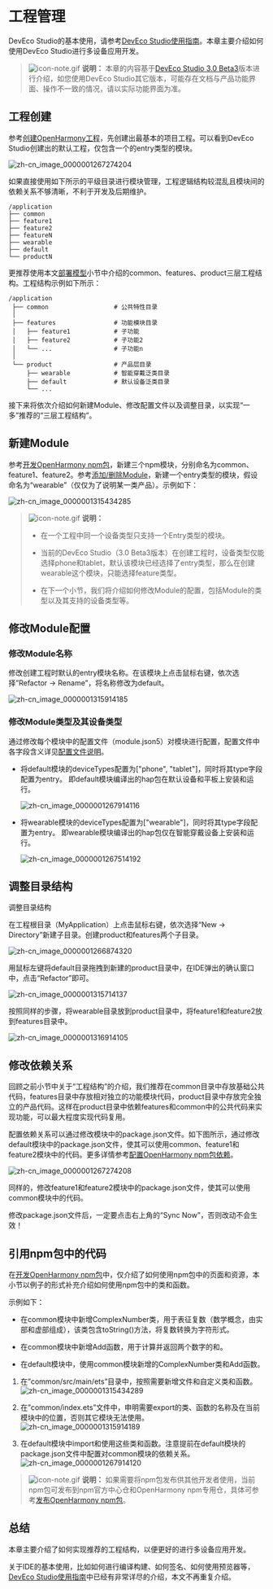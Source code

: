 # 工程管理


DevEco Studio的基本使用，请参考[DevEco Studio使用指南](../../quick-start/deveco-studio-user-guide-for-openharmony.md)。本章主要介绍如何使用DevEco Studio进行多设备应用开发。


> ![icon-note.gif](public_sys-resources/icon-note.gif) **说明：**
> 本章的内容基于[DevEco Studio 3.0 Beta3](https://developer.harmonyos.com/cn/develop/deveco-studio#download_beta_openharmony)版本进行介绍，如您使用DevEco Studio其它版本，可能存在文档与产品功能界面、操作不一致的情况，请以实际功能界面为准。


## 工程创建

参考[创建OpenHarmony工程](https://developer.harmonyos.com/cn/docs/documentation/doc-guides/ohos-create-new-project-0000001263280423)，先创建出最基本的项目工程。可以看到DevEco Studio创建出的默认工程，仅包含一个的entry类型的模块。

![zh-cn_image_0000001267274204](figures/zh-cn_image_0000001267274204.jpg)

如果直接使用如下所示的平级目录进行模块管理，工程逻辑结构较混乱且模块间的依赖关系不够清晰，不利于开发及后期维护。

  
```
/application
├── common
├── feature1
├── feature2
├── featureN
├── wearable
├── default
└── productN
```

更推荐使用本文[部署模型](introduction.md#部署模型)小节中介绍的common、features、product三层工程结构。工程结构示例如下所示：

  
```
/application
 ├── common                  # 公共特性目录
 │
 ├── features                # 功能模块目录
 │   ├── feature1            # 子功能
 │   ├── feature2            # 子功能2
 │   └── ...                 # 子功能n
 │
 └── product                 # 产品层目录
     ├── wearable            # 智能穿戴泛类目录
     ├── default             # 默认设备泛类目录
     └── ...
```

接下来将依次介绍如何新建Module、修改配置文件以及调整目录，以实现“一多”推荐的“三层工程结构”。


## 新建Module

参考[开发OpenHarmony npm包](https://developer.harmonyos.com/cn/docs/documentation/doc-guides/ohos-development-npm-package-0000001222578434)，新建三个npm模块，分别命名为common、feature1、feature2。参考[添加/删除Module](https://developer.harmonyos.com/cn/docs/documentation/doc-guides/ohos-adding-deleting-module-0000001218760594)，新建一个entry类型的模块，假设命名为“wearable”（仅仅为了说明某一类产品）。示例如下：

![zh-cn_image_0000001315434285](figures/zh-cn_image_0000001315434285.png)

> ![icon-note.gif](public_sys-resources/icon-note.gif) **说明：**
> - 在一个工程中同一个设备类型只支持一个Entry类型的模块。
> 
> - 当前的DevEco Studio（3.0 Beta3版本）在创建工程时，设备类型仅能选择phone和tablet，默认该模块已经选择了entry类型，那么在创建wearable这个模块，只能选择feature类型。
> 
> - 在下一个小节，我们将介绍如何修改Module的配置，包括Module的类型以及其支持的设备类型等。


## 修改Module配置


### 修改Module名称

修改创建工程时默认的entry模块名称。在该模块上点击鼠标右键，依次选择”Refactor -&gt; Rename”，将名称修改为default。

![zh-cn_image_0000001315914185](figures/zh-cn_image_0000001315914185.jpg)


### 修改Module类型及其设备类型

通过修改每个模块中的配置文件（module.json5）对模块进行配置，配置文件中各字段含义详见[配置文件说明](../../quick-start/stage-structure.md)。

- 将default模块的deviceTypes配置为["phone", "tablet"]，同时将其type字段配置为entry。
  即default模块编译出的hap包在默认设备和平板上安装和运行。

  ![zh-cn_image_0000001267914116](figures/zh-cn_image_0000001267914116.png)

- 将wearable模块的deviceTypes配置为["wearable"]，同时将其type字段配置为entry。
  即wearable模块编译出的hap包仅在智能穿戴设备上安装和运行。

  ![zh-cn_image_0000001267514192](figures/zh-cn_image_0000001267514192.png)


## 调整目录结构

调整目录结构

在工程根目录（MyApplication）上点击鼠标右键，依次选择“New -&gt; Directory”新建子目录。创建product和features两个子目录。

![zh-cn_image_0000001266874320](figures/zh-cn_image_0000001266874320.png)

用鼠标左键将default目录拖拽到新建的product目录中，在IDE弹出的确认窗口中，点击“Refactor”即可。

![zh-cn_image_0000001315714137](figures/zh-cn_image_0000001315714137.jpg)

按照同样的步骤，将wearable目录放到product目录中，将feature1和feature2放到features目录中。

![zh-cn_image_0000001316914105](figures/zh-cn_image_0000001316914105.png)


## 修改依赖关系

回顾之前小节中关于“工程结构”的介绍，我们推荐在common目录中存放基础公共代码，features目录中存放相对独立的功能模块代码，product目录中存放完全独立的产品代码。这样在product目录中依赖features和common中的公共代码来实现功能，可以最大程度实现代码复用。

配置依赖关系可以通过修改模块中的package.json文件。如下图所示，通过修改default模块中的package.json文件，使其可以使用common、feature1和feature2模块中的代码。更多详情参考[配置OpenHarmony npm包依赖](https://developer.harmonyos.com/cn/docs/documentation/doc-guides/ohos-development-npm-package-0000001252769386#section89674298391)。

![zh-cn_image_0000001267274208](figures/zh-cn_image_0000001267274208.png)

同样的，修改feature1和feature2模块中的package.json文件，使其可以使用common模块中的代码。

修改package.json文件后，一定要点击右上角的“Sync Now”，否则改动不会生效！


## 引用npm包中的代码

在[开发OpenHarmony npm包](https://developer.harmonyos.com/cn/docs/documentation/doc-guides/ohos-development-npm-package-0000001252769386)中，仅介绍了如何使用npm包中的页面和资源，本小节以例子的形式补充介绍如何使用npm包中的类和函数。

示例如下：

- 在common模块中新增ComplexNumber类，用于表征复数（数学概念，由实部和虚部组成），该类包含toString()方法，将复数转换为字符形式。

- 在common模块中新增Add函数，用于计算并返回两个数字的和。

- 在default模块中，使用common模块新增的ComplexNumber类和Add函数。

1. 在”common/src/main/ets”目录中，按照需要新增文件和自定义类和函数。
   ![zh-cn_image_0000001315434289](figures/zh-cn_image_0000001315434289.png)

2. 在”common/index.ets”文件中，申明需要export的类、函数的名称及在当前模块中的位置，否则其它模块无法使用。
   ![zh-cn_image_0000001315914189](figures/zh-cn_image_0000001315914189.png)

3. 在default模块中import和使用这些类和函数。注意提前在default模块的package.json文件中配置对common模块的依赖关系。
   ![zh-cn_image_0000001267914120](figures/zh-cn_image_0000001267914120.png)

> ![icon-note.gif](public_sys-resources/icon-note.gif) **说明：**
> 如果需要将npm包发布供其他开发者使用，当前npm包可发布到npm官方中心仓和OpenHarmony npm专用仓，具体可参考[发布OpenHarmony npm包](https://developer.harmonyos.com/cn/docs/documentation/doc-guides/ohos-development-npm-package-0000001222578434#section663116411397)。


## 总结

本章主要介绍了如何实现推荐的工程结构，以便更好的进行多设备应用开发。

关于IDE的基本使用，比如如何进行编译构建、如何签名、如何使用预览器等，[DevEco Studio使用指南](https://developer.harmonyos.com/cn/docs/documentation/doc-guides/ohos-deveco-studio-overview-0000001263280421)中已经有非常详尽的介绍，本文不再重复介绍。
